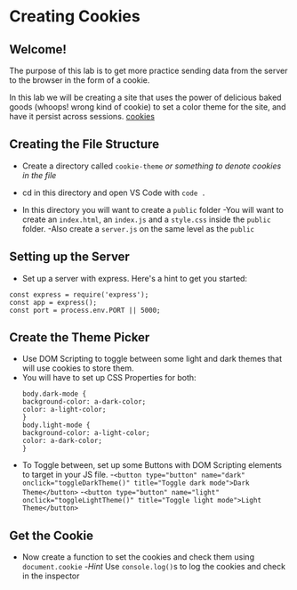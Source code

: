 # Creating Cookies

## Welcome!

The purpose of this lab is to get more practice sending data from the server to the browser in the form of a cookie.

In this lab we will be creating a site that uses the power of delicious baked goods (whoops! wrong kind of cookie) to set a color theme for the site, and have it persist across sessions.
[cookies](https://developer.mozilla.org/en-US/docs/Web/HTTP/Cookies)

## Creating the File Structure

- Create a directory called `cookie-theme` *or something to denote cookies in the file*

- cd in this directory and open VS Code with `code .`

- In this directory you will want to create a `public` folder
    -You will want to create an `index.html`, an `index.js` and a `style.css` inside the `public` folder.
    -Also create a `server.js` on the same level as the `public`

## Setting up the Server

- Set up a server with express. Here's a hint to get you started:

```
const express = require('express');
const app = express();
const port = process.env.PORT || 5000;
```

## Create the Theme Picker

- Use DOM Scripting to toggle between some light and dark themes that will use cookies to store them.
- You will have to set up CSS Properties for both:
    ```
    body.dark-mode {
    background-color: a-dark-color;
    color: a-light-color;
    }
    body.light-mode {
    background-color: a-light-color;
    color: a-dark-color;
    }
    ```
- To Toggle between, set up some Buttons with DOM Scripting elements to target in your JS file.
    -`<button type="button" name="dark" onclick="toggleDarkTheme()" title="Toggle dark mode">Dark Theme</button>`
    -`<button type="button" name="light" onclick="toggleLightTheme()" title="Toggle light mode">Light Theme</button>`
    
## Get the Cookie

- Now create a function to set the cookies and check them using `document.cookie`
    -*Hint* Use `console.log()`s to log the cookies and check in the inspector
    
     
